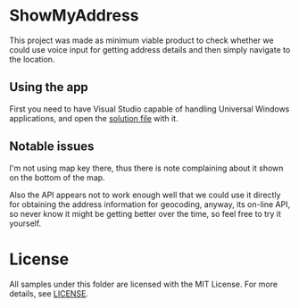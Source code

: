 # ShowMyAddress

This project was made as minimum viable product to check whether we could use voice input for getting address details and then simply navigate to the location.


## Using the app

First you need to have Visual Studio capable of handling Universal Windows applications, and open the [solution file](https://github.com/DrJukka/cognitive-services/blob/master/ShowMyAddress/ShowMyAddress/ShowMyAddress.sln) with it.


## Notable issues

I'm not using map key there, thus there is note complaining about it shown on the bottom of the map.

Also the API appears not to work enough well that we could use it directly for obtaining the address information for geocoding, anyway, its on-line API, so never know it might be getting better over the time, so feel free to try it yourself.

License
=======

All samples under this folder are licensed with the MIT License. For more details, see
[LICENSE](<../LICENSE.md>).
